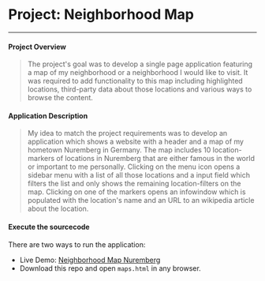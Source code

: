 # Project: Neighborhood Map
***
#### Project Overview

>The project's goal was to develop a single page application featuring a map of my neighborhood or a neighborhood I would like to visit. It was required to add functionality to this map including highlighted locations, third-party data about those locations and various ways to browse the content.

#### Application Description
>My idea to match the project requirements was to develop an application which shows a website with a header and a map of my hometown Nuremberg in Germany. The map includes 10 location-markers of locations in Nuremberg that are either famous in the world or important to me personally. Clicking on the menu icon opens a sidebar menu with a list of all those locations and a input field which filters the list and only shows the remaining location-filters on the map. Clicking on one of the markers opens an infowindow which is populated with the location's name and an URL to an wikipedia article about the location.


#### Execute the sourcecode
There are two ways to run the application:

* Live Demo: [Neighborhood Map Nuremberg]()    
* Download this repo and open `maps.html` in any browser.
